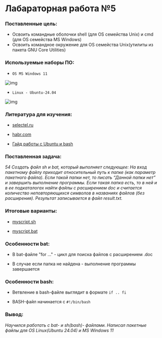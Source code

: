 # Лабараторная работа №5
### Поставленные цель:
* Освоить командные оболочки shell (для OS семейства Unix) и cmd (для OS семейства MS Windows)
* Освоить командное окружение для OS семейства Unix(утилиты из пакета GNU Core Utilities)

### Используемые наборы ПО:
* `OS MS Windows 11`

![img](https://github.com/iis-42x70x/RPIIS/blob/%D0%A0%D0%B0%D0%B7%D1%83%D0%BC%D0%BE%D0%B2_%D0%92/sem1/laba5/png-klev-club-6dza-p-logotip-vindovs-11-png-3-removebg-preview.png)

* `Linux - Ubuntu-24.04`

![img](https://upload.wikimedia.org/wikipedia/commons/thumb/7/76/Ubuntu-logo-2022.svg/2560px-Ubuntu-logo-2022.svg.png)

### Литература для изучения:
* [selectel.ru](https://selectel.ru/blog/bat-file/)
  
* [habr.com](https://habr.com/ru/sandbox/168937/)
  
* [Гайд работы с Ubuntu и bash](https://youtube.com/playlist?list=PL0lO_mIqDDFUwVWvVitxG2oXA6a-Nq-Qq&si=2gRFrJWybrUjOdxC)

### Поставленная задача:
*54 Создать файл sh и bat, который выполняет следующее: 
На вход пакетному файлу приходит относительный путь к папке (как параметр пакетного файла). Если такой папки нет, то писать “Данной папки нет” и завершить выполнение программы. Если такая папка есть, 
то в ней и в ее подкаталогах найти файлы с расширением doc и считается количество неповторяющихся символов в названиях файлов (без расширения). Результат записывается в файл result.txt.*


### Итоговые варианты:
* [myscript.sh](https://github.com/iis-42x70x/RPIIS/blob/%D0%A0%D0%B0%D0%B7%D1%83%D0%BC%D0%BE%D0%B2_%D0%92/sem1/laba5/myscript.sh)

* [myscript.bat](https://github.com/iis-42x70x/RPIIS/blob/%D0%A0%D0%B0%D0%B7%D1%83%D0%BC%D0%BE%D0%B2_%D0%92/sem1/laba5/myscript.bat)

### Особенности bat:
* В bat-файле "for ..." - цикл для поиска файлов с расширением .doc

* В случае если папка не найдена - выполнение программы завершается

### Особенности bash:
* Ветвление в bash-файле выглядит в формате `if .. fi`

* BASH-файл начинается с `#!/bin/bash`

### Вывод:
*Научился работать с bat- и sh(bash)- файлами. Написал пакетные файлы для OS Linux(Ubuntu 24.04) и MS Windows 11*

